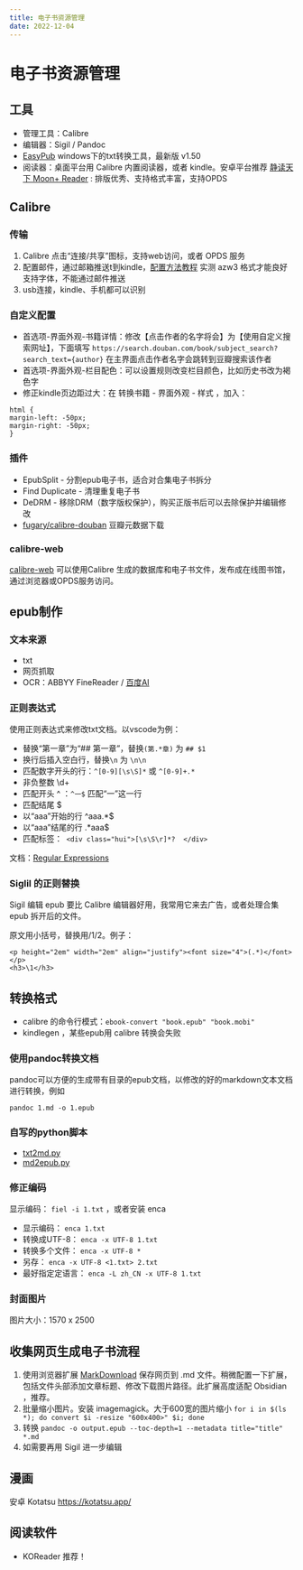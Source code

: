 ```yaml
---
title: 电子书资源管理
date: 2022-12-04
---
```


# 电子书资源管理

## 工具

- 管理工具：Calibre
- 编辑器：Sigil / Pandoc 
- [EasyPub](http://www.hi-pda.com/forum/viewthread.php?tid=645717) windows下的txt转换工具，最新版 v1.50
- 阅读器：桌面平台用 Calibre 内置阅读器，或者 kindle。安卓平台推荐 [静读天下 Moon+ Reader](https://moondownload.com/chinese.html) : 排版优秀、支持格式丰富，支持OPDS

## Calibre

### 传输

1. Calibre 点击“连接/共享”图标，支持web访问，或者 OPDS 服务
2. 配置邮件，通过邮箱推送t到kindle，[配置方法教程](https://bookfere.com/tools#calibre) 实测 azw3 格式才能良好支持字体，不能通过邮件推送
3. usb连接，kindle、手机都可以识别

### 自定义配置

- 首选项-界面外观-书籍详情：修改【点击作者的名字将会】为【使用自定义搜索网址】，下面填写 `https://search.douban.com/book/subject_search?search_text={author}` 在主界面点击作者名字会跳转到豆瓣搜索该作者
- 首选项-界面外观-栏目配色：可以设置规则改变栏目颜色，比如历史书改为褐色字
- 修正kindle页边距过大：在 转换书籍 -  界面外观 - 样式 ，加入：

```
html {
margin-left: -50px;
margin-right: -50px;
}
```

### 插件

- EpubSplit - 分割epub电子书，适合对合集电子书拆分
- Find Duplicate - 清理重复电子书
- DeDRM - 移除DRM（数字版权保护），购买正版书后可以去除保护并编辑修改
- [fugary/calibre-douban](https://github.com/fugary/calibre-douban) 豆瓣元数据下载

### calibre-web

[calibre-web](https://github.com/janeczku/calibre-web) 可以使用Calibre 生成的数据库和电子书文件，发布成在线图书馆，通过浏览器或OPDS服务访问。

## epub制作

### 文本来源

- txt
- 网页抓取
- OCR：ABBYY FineReader / [百度AI](https://cloud.baidu.com/product/ocr/general)

### 正则表达式

使用正则表达式来修改txt文档。以vscode为例：

- 替换“第一章”为“## 第一章”，替换`(第.*章)` 为 `## $1`
- 换行后插入空白行，替换`\n` 为 `\n\n`
- 匹配数字开头的行：`^[0-9][\s\S]*` 或 `^[0-9]+.*`
- 非负整数 \d+
- 匹配开头 ^ ：`^一$` 匹配“一”这一行
- 匹配结尾 $
- 以“aaa”开始的行 ^aaa.*$
- 以“aaa”结尾的行 .*aaa$
-  匹配标签：` <div class="hui">[\s\S\r]*?  </div>`

文档：[Regular Expressions](https://developer.mozilla.org/en-US/docs/Web/JavaScript/Guide/Regular_Expressions)

### Siglil 的正则替换

Sigil 编辑 epub 要比 Calibre 编辑器好用，我常用它来去广告，或者处理合集 epub 拆开后的文件。

原文用小括号，替换用/1/2。例子：

	<p height="2em" width="2em" align="justify"><font size="4">(.*)</font></p>
	<h3>\1</h3>
	
## 转换格式

- calibre 的命令行模式：`ebook-convert "book.epub" "book.mobi"`
- kindlegen ，某些epub用 calibre 转换会失败

### 使用pandoc转换文档

pandoc可以方便的生成带有目录的epub文档，以修改的好的markdown文本文档进行转换，例如

`pandoc 1.md -o 1.epub`

### 自写的python脚本

- [txt2md.py](https://github.com/metaldudu/py/blob/master/txt2md.py)
- [md2epub.py](https://github.com/metaldudu/py/blob/master/md2epub.py)

### 修正编码

显示编码： `fiel -i 1.txt` ，或者安装 enca

- 显示编码： `enca 1.txt`
- 转换成UTF-8： `enca -x UTF-8 1.txt`
- 转换多个文件： `enca -x UTF-8 *`
- 另存： `enca -x UTF-8 <1.txt> 2.txt`
- 最好指定定语言： `enca -L zh_CN -x UTF-8 1.txt`

### 封面图片

图片大小：1570 x 2500

## 收集网页生成电子书流程

1. 使用浏览器扩展 [MarkDownload](https://github.com/deathau/markdownload) 保存网页到 .md 文件。稍微配置一下扩展，包括文件头部添加文章标题、修改下载图片路径。此扩展高度适配 Obsidian ，推荐。
2. 批量缩小图片。安装 imagemagick。大于600宽的图片缩小 `for i in $(ls *); do convert $i -resize "600x400>" $i; done` 
3. 转换 `pandoc -o output.epub --toc-depth=1 --metadata title="title" *.md`
4. 如需要再用 Sigil 进一步编辑

## 漫画

安卓 Kotatsu https://kotatsu.app/

## 阅读软件

- KOReader 推荐！
